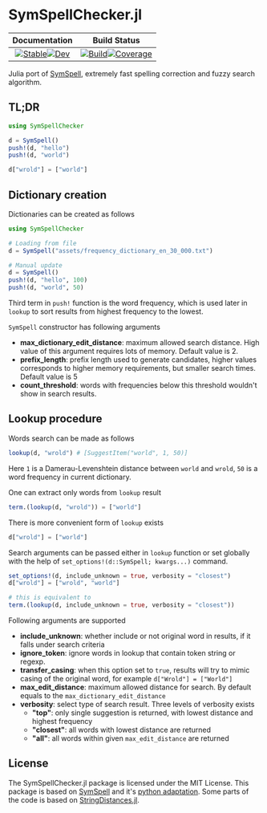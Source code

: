 # SymSpellChecker.jl

|                                                                                                        **Documentation**                                                                                                        |                                                                                                                                      **Build Status**                                                                                                                                      |
|:-------------------------------------------------------------------------------------------------------------------------------------------------------------------------------------------------------------------------------:|:------------------------------------------------------------------------------------------------------------------------------------------------------------------------------------------------------------------------------------------------------------------------------------------:|
| [![Stable](https://img.shields.io/badge/docs-stable-blue.svg)](https://Arkoniak.github.io/SymSpellChecker.jl/stable)[![Dev](https://img.shields.io/badge/docs-dev-blue.svg)](https://Arkoniak.github.io/SymSpellChecker.jl/dev) | [![Build](https://github.com/Arkoniak/SymSpellChecker.jl/workflows/CI/badge.svg)](https://github.com/Arkoniak/SymSpellChecker.jl/actions)[![Coverage](https://codecov.io/gh/Arkoniak/SymSpellChecker.jl/branch/master/graph/badge.svg)](https://codecov.io/gh/Arkoniak/SymSpellChecker.jl) |

Julia port of [SymSpell](https://github.com/wolfgarbe/SymSpell), extremely fast spelling correction and fuzzy search algorithm.

## TL;DR
```julia
using SymSpellChecker

d = SymSpell()
push!(d, "hello")
push!(d, "world")

d["wrold"] = ["world"]
```

## Dictionary creation

Dictionaries can be created as follows

```julia
using SymSpellChecker

# Loading from file
d = SymSpell("assets/frequency_dictionary_en_30_000.txt")

# Manual update
d = SymSpell()
push!(d, "hello", 100)
push!(d, "world", 50)
```

Third term in `push!` function is the word frequency, which is used later in `lookup` to sort results from highest frequency to the lowest.

`SymSpell` constructor has following arguments

* **max_dictionary_edit_distance**: maximum allowed search distance. High value of this argument requires lots of memory. Default value is 2.
* **prefix_length**: prefix length used to generate candidates, higher values corresponds to higher memory requirements, but smaller search times. Default value is 5
* **count_threshold**: words with frequencies below this threshold wouldn't show in search results.

## Lookup procedure

Words search can be made as follows

```julia
lookup(d, "wrold") # [SuggestItem("world", 1, 50)]
```
Here `1` is a Damerau-Levenshtein distance between `world` and `wrold`, `50` is a word frequency in current dictionary.

One can extract only words from `lookup` result
```julia
term.(lookup(d, "wrold")) = ["world"]
```

There is more convenient form of `lookup` exists
```julia
d["wrold"] = ["world"]
```

Search arguments can be passed either in `lookup` function or set globally with the help of `set_options!(d::SymSpell; kwargs...)` command.
```julia
set_options!(d, include_unknown = true, verbosity = "closest")
d["wrold"] = ["wrold", "world"]

# this is equivalent to
term.(lookup(d, include_unknown = true, verbosity = "closest"))
```

Following arguments are supported

* **include_unknown**: whether include or not original word in results, if it falls under search criteria
* **ignore_token**: ignore words in lookup that contain token string or regexp.
* **transfer_casing**: when this option set to `true`, results will try to mimic casing of the original word, for example `d["Wrold"] = ["World"]`
* **max_edit_distance**: maximum allowed distance for search. By default equals to the `max_dictionary_edit_distance`
* **verbosity**: select type of search result. Three levels of verbosity exists
  * **"top"**: only single suggestion is returned, with lowest distance and highest frequency
  * **"closest"**: all words with lowest distance are returned
  * **"all"**: all words within given `max_edit_distance` are returned

## License

The SymSpellChecker.jl package is licensed under the MIT License. This package is based on [SymSpell](https://github.com/wolfgarbe/SymSpell) and it's [python adaptation](https://github.com/mammothb/symspellpy). Some parts of the code is based on [StringDistances.jl](https://github.com/matthieugomez/StringDistances.jl).
